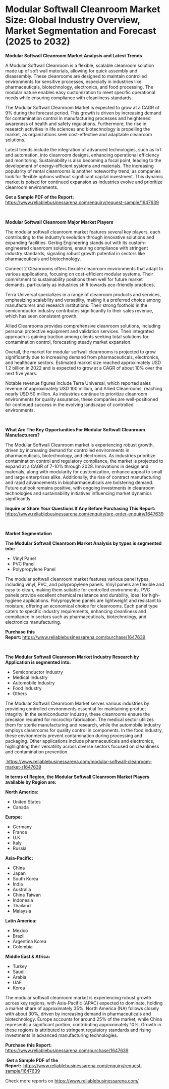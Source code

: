 <p><h1>Modular Softwall Cleanroom Market Size: Global Industry Overview, Market Segmentation and Forecast (2025 to 2032)</h1></p><p><strong>Modular Softwall Cleanroom Market Analysis and Latest Trends</strong></p>
<p><p>A Modular Softwall Cleanroom is a flexible, scalable cleanroom solution made up of soft wall materials, allowing for quick assembly and disassembly. These cleanrooms are designed to maintain controlled environments for sensitive processes, especially in industries like pharmaceuticals, biotechnology, electronics, and food processing. The modular nature enables easy customization to meet specific operational needs while ensuring compliance with cleanliness standards.</p><p>The Modular Softwall Cleanroom Market is expected to grow at a CAGR of 9% during the forecast period. This growth is driven by increasing demand for contamination control in manufacturing processes and heightened awareness of health and safety regulations. Furthermore, the rise in research activities in life sciences and biotechnology is propelling the market, as organizations seek cost-effective and adaptable cleanroom solutions. </p><p>Latest trends include the integration of advanced technologies, such as IoT and automation, into cleanroom designs, enhancing operational efficiency and monitoring. Sustainability is also becoming a focal point, leading to the development of energy-efficient systems and materials. The increasing popularity of rental cleanrooms is another noteworthy trend, as companies look for flexible options without significant capital investment. This dynamic market is poised for continued expansion as industries evolve and prioritize cleanroom environments.</p></p>
<p><strong>Get a Sample PDF of the Report:&nbsp;</strong> <a href="https://www.reliablebusinessarena.com/enquiry/request-sample/1647639?utm_campaign=2518&utm_medium=2&utm_source=Github&utm_content=ia&utm_term=10042025&utm_id=modular-softwall-cleanroom">https://www.reliablebusinessarena.com/enquiry/request-sample/1647639</a></p>
<p>&nbsp;</p>
<p><strong>Modular Softwall Cleanroom Major Market Players</strong></p>
<p><p>The modular softwall cleanroom market features several key players, each contributing to the industry’s evolution through innovative solutions and expanding facilities. Gerbig Engineering stands out with its custom-engineered cleanroom solutions, ensuring compliance with stringent industry standards, signaling robust growth potential in sectors like pharmaceuticals and biotechnology.</p><p>Connect 2 Cleanrooms offers flexible cleanroom environments that adapt to various applications, focusing on cost-efficient modular systems. Their commitment to sustainability positions them well for future market demands, particularly as industries shift towards eco-friendly practices.</p><p>Terra Universal specializes in a range of cleanroom products and services, emphasizing scalability and versatility, making it a preferred choice among manufacturers and research institutions. Their strong foothold in the semiconductor industry contributes significantly to their sales revenue, which has seen consistent growth.</p><p>Allied Cleanrooms provides comprehensive cleanroom solutions, including personal protective equipment and validation services. Their integrated approach is gaining traction among clients seeking total solutions for contamination control, forecasting steady market expansion.</p><p>Overall, the market for modular softwall cleanrooms is projected to grow significantly due to increasing demand from pharmaceuticals, electronics, and healthcare sectors. Estimated market size reached approximately USD 1.2 billion in 2022 and is expected to grow at a CAGR of about 10% over the next five years.</p><p>Notable revenue figures include Terra Universal, which reported sales revenue of approximately USD 100 million, and Allied Cleanrooms, reaching nearly USD 50 million. As industries continue to prioritize cleanroom environments for quality assurance, these companies are well-positioned for continued success in the evolving landscape of controlled environments.</p></p>
<p>&nbsp;</p>
<p><strong>What Are The Key Opportunities For Modular Softwall Cleanroom Manufacturers?</strong></p>
<p><p>The Modular Softwall Cleanroom market is experiencing robust growth, driven by increasing demand for controlled environments in pharmaceuticals, biotechnology, and electronics. As industries prioritize contamination control and regulatory compliance, the market is projected to expand at a CAGR of 7-10% through 2028. Innovations in design and materials, along with modularity for customization, enhance appeal to small and large enterprises alike. Additionally, the rise of contract manufacturing and rapid advancements in biopharmaceuticals are bolstering demand. Future outlook remains positive, with ongoing investments in cleanroom technologies and sustainability initiatives influencing market dynamics significantly.</p></p>
<p><strong>Inquire or Share Your Questions If Any Before Purchasing This Report:</strong> <a href="https://www.reliablebusinessarena.com/enquiry/pre-order-enquiry/1647639?utm_campaign=2518&utm_medium=2&utm_source=Github&utm_content=ia&utm_term=10042025&utm_id=modular-softwall-cleanroom">https://www.reliablebusinessarena.com/enquiry/pre-order-enquiry/1647639</a></p>
<p>&nbsp;</p>
<p><strong>Market Segmentation</strong></p>
<p><strong>The Modular Softwall Cleanroom Market Analysis by types is segmented into:</strong></p>
<p><ul><li>Vinyl Panel</li><li>PVC Panel</li><li>Polypropylene Panel</li></ul></p>
<p><p>The modular softwall cleanroom market features various panel types, including vinyl, PVC, and polypropylene panels. Vinyl panels are flexible and easy to clean, making them suitable for controlled environments. PVC panels provide excellent chemical resistance and durability, ideal for high-hygiene applications. Polypropylene panels are lightweight and resistant to moisture, offering an economical choice for cleanrooms. Each panel type caters to specific industry requirements, enhancing cleanliness and compliance in sectors such as pharmaceuticals, biotechnology, and electronics manufacturing.</p></p>
<p><strong>Purchase this Report:&nbsp;</strong><a href="https://www.reliablebusinessarena.com/purchase/1647639?utm_campaign=2518&utm_medium=2&utm_source=Github&utm_content=ia&utm_term=10042025&utm_id=modular-softwall-cleanroom">https://www.reliablebusinessarena.com/purchase/1647639</a></p>
<p>&nbsp;</p>
<p><strong>The Modular Softwall Cleanroom Market Industry Research by Application is segmented into:</strong></p>
<p><ul><li>Semiconductor Industry</li><li>Medical Industry</li><li>Automobile Industry</li><li>Food Industry</li><li>Others</li></ul></p>
<p><p>The Modular Softwall Cleanroom Market serves various industries by providing controlled environments essential for maintaining product integrity. In the semiconductor industry, these cleanrooms ensure the precision required for microchip fabrication. The medical sector utilizes them for sterile manufacturing and research, while the automobile industry employs cleanrooms for quality control in components. In the food industry, these environments prevent contamination during processing and packaging. Other applications include pharmaceuticals and electronics, highlighting their versatility across diverse sectors focused on cleanliness and contamination prevention.</p></p>
<p><a href="https://www.reliablebusinessarena.com/modular-softwall-cleanroom-market-r1647639?utm_campaign=2518&utm_medium=2&utm_source=Github&utm_content=ia&utm_term=10042025&utm_id=modular-softwall-cleanroom">&nbsp;https://www.reliablebusinessarena.com/modular-softwall-cleanroom-market-r1647639</a></p>
<p><strong>In terms of Region, the Modular Softwall Cleanroom Market Players available by Region are:</strong></p>
<p>
    <p> <strong> North America: </strong>
        <ul>
            <li>United States</li>
            <li>Canada</li>
        </ul>
        </p> 
    <p> <strong> Europe: </strong>
        <ul>
            <li>Germany</li>
            <li>France</li>
            <li>U.K.</li>
            <li>Italy</li>
            <li>Russia</li>
        </ul>
        </p> 
    <p> <strong> Asia-Pacific: </strong>
        <ul>
            <li>China</li>
            <li>Japan</li>
            <li>South Korea</li>
            <li>India</li>
            <li>Australia</li>
            <li>China Taiwan</li>
            <li>Indonesia</li>
            <li>Thailand</li>
            <li>Malaysia</li>
        </ul>
        </p> 
    <p> <strong> Latin America: </strong>
        <ul>
            <li>Mexico</li>
            <li>Brazil</li>
            <li>Argentina Korea</li>
            <li>Colombia</li>
        </ul>
        </p> 
    <p> <strong> Middle East & Africa: </strong>
        <ul>
            <li>Turkey</li>
            <li>Saudi</li>
            <li>Arabia</li>
            <li>UAE</li>
            <li>Korea</li>
        </ul>
    </p>
    </p>
<p><p>The modular softwall cleanroom market is experiencing robust growth across key regions, with Asia-Pacific (APAC) expected to dominate, holding a market share of approximately 35%. North America (NA) follows closely with about 30%, driven by increasing demand in pharmaceuticals and biotechnology. Europe accounts for around 25% of the market, while China represents a significant portion, contributing approximately 10%. Growth in these regions is attributed to stringent regulatory standards and rising investments in advanced manufacturing technologies.</p></p>
<p><strong>Purchase this Report: </strong><a href="https://www.reliablebusinessarena.com/purchase/1647639?utm_campaign=2518&utm_medium=2&utm_source=Github&utm_content=ia&utm_term=10042025&utm_id=modular-softwall-cleanroom">https://www.reliablebusinessarena.com/purchase/1647639</a></p>
<p>&nbsp;<strong>Get a Sample PDF of the Report:&nbsp;&nbsp;</strong><a href="https://www.reliablebusinessarena.com/enquiry/request-sample/1647639?utm_campaign=2518&utm_medium=2&utm_source=Github&utm_content=ia&utm_term=10042025&utm_id=modular-softwall-cleanroom">https://www.reliablebusinessarena.com/enquiry/request-sample/1647639</a></p>
<p><strong></strong></p>
<p>Check more reports on <a href="https://www.reliablebusinessarena.com/?utm_campaign=2518&utm_medium=2&utm_source=Github&utm_content=ia&utm_term=10042025&utm_id=modular-softwall-cleanroom">https://www.reliablebusinessarena.com/</a></p>